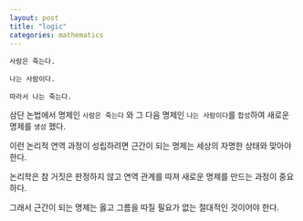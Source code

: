 ```yaml
---
layout: post
title: "logic"
categories: mathematics
---
```


```
사람은 죽는다.

나는 사람이다.

따라서 나는 죽는다.
```

<!-- begin_excerpt -->

삼단 논법에서 명제인 `사람은 죽는다` 와 그 다음 명제인 `나는 사람이다`를 `합성`하여 새로운 명제를 `생성` 했다.

<!-- end_excerpt -->

이런 논리적 연역 과정이 성립하려면 근간이 되는 명제는 세상의 자명한 상태와 맞아야 한다.

논리학은 참 거짓은 판정하지 않고 연역 관계를 따져 새로운 명제를 만드는 과정이 중요하다.

그래서 근간이 되는 명제는 옳고 그름을 따질 필요가 없는 절대적인 것이어야 한다.


































